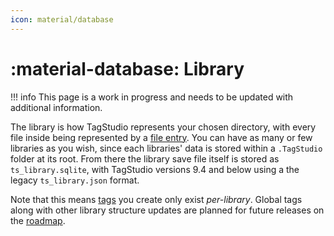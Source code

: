 ```yaml
---
icon: material/database
---
```


# :material-database: Library

<!-- prettier-ignore -->
!!! info
    This page is a work in progress and needs to be updated with additional information.

The library is how TagStudio represents your chosen directory, with every file inside being represented by a [file entry](./entry.md). You can have as many or few libraries as you wish, since each libraries' data is stored within a `.TagStudio` folder at its root. From there the library save file itself is stored as `ts_library.sqlite`, with TagStudio versions 9.4 and below using a the legacy `ts_library.json` format.

Note that this means [tags](./tag.md) you create only exist _per-library_. Global tags along with other library structure updates are planned for future releases on the [roadmap](../updates/roadmap.md#library).
